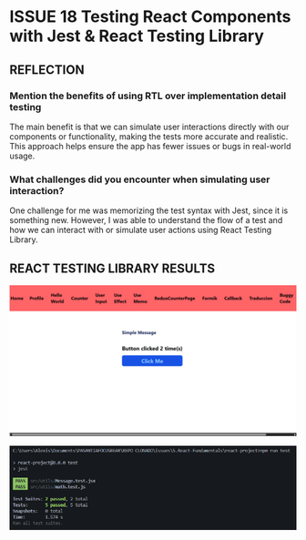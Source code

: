 # ISSUE 18 Testing React Components with Jest & React Testing Library

## REFLECTION

### Mention the benefits of using RTL over implementation detail testing

The main benefit is that we can simulate user interactions directly with our
components or functionality, making the tests more accurate and realistic. This
approach helps ensure the app has fewer issues or bugs in real-world usage.

### What challenges did you encounter when simulating user interaction?

One challenge for me was memorizing the test syntax with Jest, since it is
something new. However, I was able to understand the flow of a test and how we
can interact with or simulate user actions using React Testing Library.

## REACT TESTING LIBRARY RESULTS

![REACT TESTING LIBRARY RESULTS](assets/1.png)

![REACT TESTING LIBRARY RESULTS](assets/2.png)
